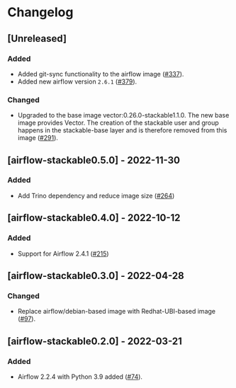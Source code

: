 # Changelog

## [Unreleased]

### Added

- Added git-sync functionality to the airflow image ([#337]).
- Added new airflow version `2.6.1` ([#379]).

[#337]: https://github.com/stackabletech/docker-images/pull/337
[#379]: https://github.com/stackabletech/docker-images/pull/379

### Changed

- Upgraded to the base image vector:0.26.0-stackable1.1.0. The new base image
  provides Vector. The creation of the stackable user and group happens in the
  stackable-base layer and is therefore removed from this image ([#291]).

[#291]: https://github.com/stackabletech/docker-images/pull/291

## [airflow-stackable0.5.0] - 2022-11-30

### Added

- Add Trino dependency and reduce image size ([#264])

[#264]: https://github.com/stackabletech/docker-images/pull/264

## [airflow-stackable0.4.0] - 2022-10-12

### Added

- Support for Airflow 2.4.1 ([#215])

[#215]: https://github.com/stackabletech/docker-images/pull/215

## [airflow-stackable0.3.0] - 2022-04-28

### Changed

- Replace airflow/debian-based image with Redhat-UBI-based image ([#97]).

[#97]: https://github.com/stackabletech/docker-images/pull/97

## [airflow-stackable0.2.0] - 2022-03-21

### Added

- Airflow 2.2.4 with Python 3.9 added ([#74]).

[#74]: https://github.com/stackabletech/docker-images/pull/74
